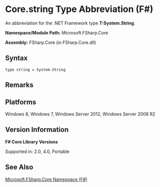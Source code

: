 # Core.string Type Abbreviation (F#)

An abbreviation for the .NET Framework type **T:System.String**.

**Namespace/Module Path:** Microsoft.FSharp.Core

**Assembly:** FSharp.Core (in FSharp.Core.dll)


## Syntax

```
type string = System.String
```

## Remarks

## Platforms
Windows 8, Windows 7, Windows Server 2012, Windows Server 2008 R2


## Version Information
**F# Core Library Versions**

Supported in: 2.0, 4.0, Portable




## See Also
[Microsoft.FSharp.Core Namespace &#40;F&#35;&#41;](Microsoft.FSharp.Core+Namespace+%28FSharp%29.md)

